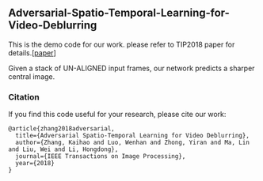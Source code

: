 
## Adversarial-Spatio-Temporal-Learning-for-Video-Deblurring

This is the demo code for our work. please refer to TIP2018 paper for details.[[paper](https://arxiv.org/abs/1804.00533)]

Given a stack of UN-ALIGNED input frames, our network predicts a sharper central image. 



### Citation
If you find this code useful for your research, please cite our work:
```
@article{zhang2018adversarial,
  title={Adversarial Spatio-Temporal Learning for Video Deblurring},
  author={Zhang, Kaihao and Luo, Wenhan and Zhong, Yiran and Ma, Lin and Liu, Wei and Li, Hongdong},
  journal={IEEE Transactions on Image Processing},
  year={2018}
}
```

